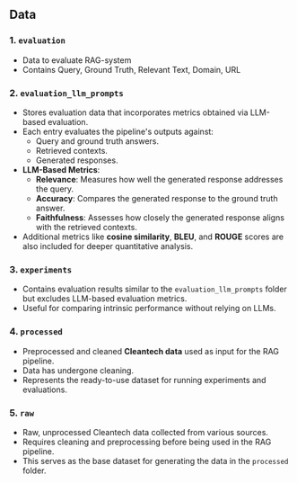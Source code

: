 ## Data

### 1. **`evaluation`**
   - Data to evaluate RAG-system
   - Contains Query, Ground Truth, Relevant Text, Domain, URL

### 2. **`evaluation_llm_prompts`**
   - Stores evaluation data that incorporates metrics obtained via LLM-based evaluation.
   - Each entry evaluates the pipeline's outputs against:
     - Query and ground truth answers.
     - Retrieved contexts.
     - Generated responses.
   - **LLM-Based Metrics**:
     - **Relevance**: Measures how well the generated response addresses the query.
     - **Accuracy**: Compares the generated response to the ground truth answer.
     - **Faithfulness**: Assesses how closely the generated response aligns with the retrieved contexts.
   - Additional metrics like **cosine similarity**, **BLEU**, and **ROUGE** scores are also included for deeper quantitative analysis.

### 3. **`experiments`**
   - Contains evaluation results similar to the `evaluation_llm_prompts` folder but excludes LLM-based evaluation metrics.
   - Useful for comparing intrinsic performance without relying on LLMs.

### 4. **`processed`**
   - Preprocessed and cleaned **Cleantech data** used as input for the RAG pipeline.
   - Data has undergone cleaning.
   - Represents the ready-to-use dataset for running experiments and evaluations.

### 5. **`raw`**
   - Raw, unprocessed Cleantech data collected from various sources.
   - Requires cleaning and preprocessing before being used in the RAG pipeline.
   - This serves as the base dataset for generating the data in the `processed` folder.
     
